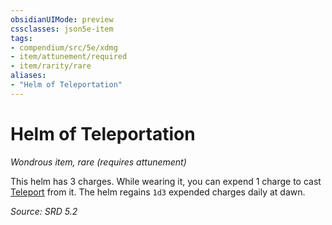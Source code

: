 ```yaml
---
obsidianUIMode: preview
cssclasses: json5e-item
tags:
- compendium/src/5e/xdmg
- item/attunement/required
- item/rarity/rare
aliases: 
- "Helm of Teleportation"
---
```

# Helm of Teleportation
*Wondrous item, rare (requires attunement)*  


This helm has 3 charges. While wearing it, you can expend 1 charge to cast [Teleport](compendium/spells/teleport-xphb.md) from it. The helm regains `1d3` expended charges daily at dawn.

*Source: SRD 5.2*
